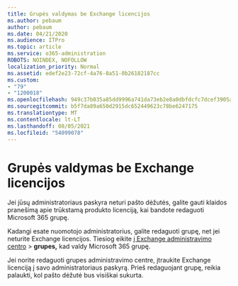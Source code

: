 ```yaml
---
title: Grupės valdymas be Exchange licencijos
ms.author: pebaum
author: pebaum
ms.date: 04/21/2020
ms.audience: ITPro
ms.topic: article
ms.service: o365-administration
ROBOTS: NOINDEX, NOFOLLOW
localization_priority: Normal
ms.assetid: edef2e23-72cf-4a76-8a51-0b26182187cc
ms.custom:
- "79"
- "1200018"
ms.openlocfilehash: 949c37b035a85dd9996a741da73eb2e8a0dbfdcfc7dcef3905aa78e5759404e9
ms.sourcegitcommit: b5f7da89a650d2915dc652449623c78be6247175
ms.translationtype: MT
ms.contentlocale: lt-LT
ms.lasthandoff: 08/05/2021
ms.locfileid: "54099078"
---
```

# <a name="manage-a-group-without-an-exchange-license"></a>Grupės valdymas be Exchange licencijos

Jei jūsų administratoriaus paskyra neturi pašto dėžutės, galite gauti klaidos pranešimą apie trūkstamą produkto licenciją, kai bandote redaguoti Microsoft 365 grupę.
  
Kadangi esate nuomotojo administratorius, galite redaguoti grupę, net jei neturite Exchange licencijos. Tiesiog eikite [į Exchange administravimo centro](https://outlook.office365.com/ecp.aspx) \> **grupes,** kad valdy Microsoft 365 grupę.
  
Jei norite redaguoti grupes administravimo centre, įtraukite Exchange licenciją į savo administratoriaus paskyrą. Prieš redaguojant grupę, reikia palaukti, kol pašto dėžutė bus visiškai sukurta.
  